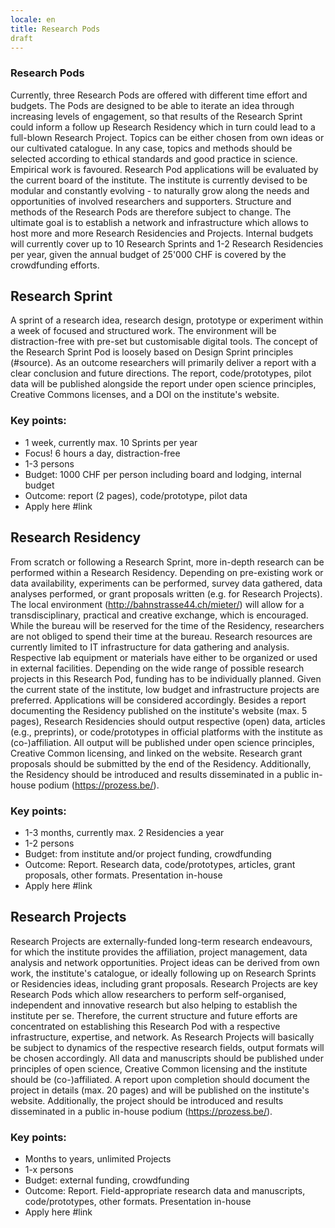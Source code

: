 ```yaml
---
locale: en
title: Research Pods
draft
---
```


### Research Pods

Currently, three Research Pods are offered with different time effort and budgets.
The Pods are designed to be able to iterate an idea through increasing levels of engagement, so that results of the Research Sprint could inform a follow up Research Residency which in turn could lead to a full-blown Research Project.
Topics can be either chosen from own ideas or our cultivated catalogue. In any case, topics and methods should be selected according to ethical standards and good practice in science. Empirical work is favoured. Research Pod applications will be evaluated by the current board of the institute. 
The institute is currently devised to be modular and constantly evolving - to naturally grow along the needs and opportunities of involved researchers and supporters. Structure and methods of the Research Pods are therefore subject to change. The ultimate goal is to establish a network and infrastructure which allows to host more and more Research Residencies and Projects. Internal budgets will currently cover up to 10 Research Sprints and 1-2 Research Residencies per year, given the annual budget of 25'000 CHF is covered by the crowdfunding efforts.

## Research Sprint

A sprint of a research idea, research design, prototype or experiment within a week of focused and structured work. The environment will be distraction-free with pre-set but customisable digital tools. The concept of the Research Sprint Pod is loosely based on Design Sprint principles (#source).
As an outcome researchers will primarily deliver a report with a clear conclusion and future directions. The report, code/prototypes, pilot data will be published alongside the report under open science principles, Creative Commons licenses, and a DOI on the institute's website.

### Key points:

- 1 week, currently max. 10 Sprints per year
- Focus! 6 hours a day, distraction-free
- 1-3 persons
- Budget: 1000 CHF per person including board and lodging, internal budget
- Outcome: report (2 pages), code/prototype, pilot data
- Apply here #link


## Research Residency

From scratch or following a Research Sprint, more in-depth research can be performed within a Research Residency. Depending on pre-existing work or data availability, experiments can be performed, survey data gathered, data analyses performed, or grant proposals written (e.g. for Research Projects). The local environment (http://bahnstrasse44.ch/mieter/) will allow for a transdisciplinary, practical and creative exchange, which is encouraged. While the bureau will be reserved for the time of the Residency, researchers are not obliged to spend their time at the bureau. Research resources are currently limited to IT infrastructure for data gathering and analysis. Respective lab equipment or materials have either to be organized or used in external facilities.
Depending on the wide range of possible research projects in this Research Pod, funding has to be individually planned. Given the current state of the institute, low budget and infrastructure projects are preferred. Applications will be considered accordingly.
Besides a report documenting the Residency published on the institute's website (max. 5 pages), Research Residencies should output respective (open) data, articles (e.g., preprints), or code/prototypes in official platforms with the institute as (co-)affiliation. 
All output will be published under open science principles, Creative Common licensing, and linked on the website. 
Research grant proposals should be submitted by the end of the Residency.
Additionally, the Residency should be introduced and results disseminated in a public in-house podium (https://prozess.be/).

### Key points:

- 1-3 months, currently max. 2 Residencies a year
- 1-2 persons
- Budget: from institute and/or project funding, crowdfunding
- Outcome: Report. Research data, code/prototypes, articles, grant proposals, other formats. Presentation in-house 
- Apply here #link



## Research Projects

Research Projects are externally-funded long-term research endeavours, for which the institute provides the affiliation, project management, data analysis and network opportunities. Project ideas can be derived from own work, the institute's catalogue, or ideally following up on Research Sprints or Residencies ideas, including grant proposals. 
Research Projects are key Research Pods which allow researchers to perform self-organised, independent and innovative research but also helping to establish the institute per se. Therefore, the current structure and future efforts are concentrated on establishing this Research Pod with a respective infrastructure, expertise, and network.
As Research Projects will basically be subject to dynamics of the respective research fields, output formats will be chosen accordingly. 
All data and manuscripts should be published under principles of open science, Creative Common licensing and the institute should be (co-)affiliated.
A report upon completion should document the project in details (max. 20 pages) and will be published on the institute's website.
Additionally, the project should be introduced and results disseminated in a public in-house podium (https://prozess.be/).


### Key points:

- Months to years, unlimited Projects
- 1-x persons
- Budget: external funding, crowdfunding
- Outcome: Report. Field-appropriate research data and manuscripts, code/prototypes, other formats. Presentation in-house 
- Apply here #link







